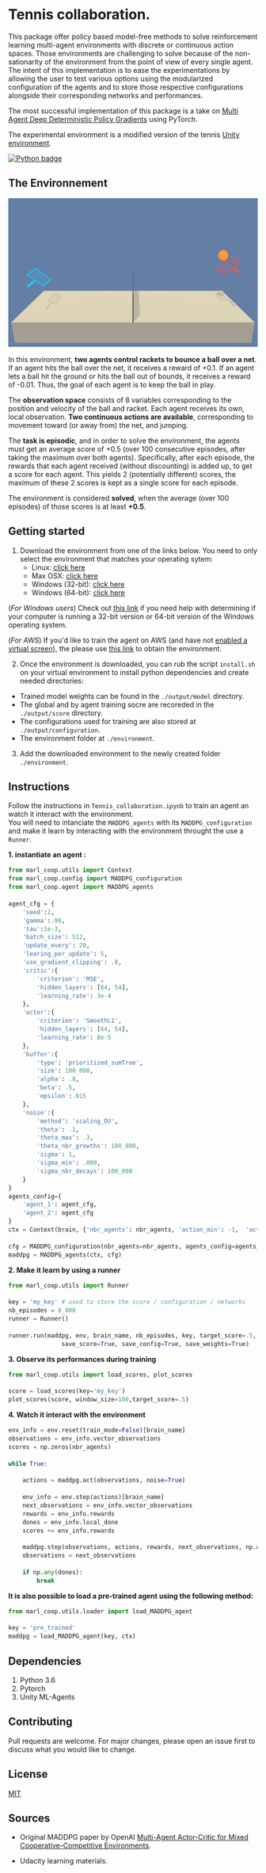 # Tennis collaboration.

This package offer policy based model-free methods to solve reinforcement learning  multi-agent environments with discrete or continuous action spaces.
Those environments are challenging to solve because of the non-sationarity of the environment from the point of view of every single agent.  
The intent of this implementation is to ease the experimentations by allowing the user to test various options using the modularized configuration of the agents and to store those respective configurations alongside their corresponding networks and performances.

The most successful implementation of this package is a take on [Multi Agent Deep Deterministic Policy Gradients](https://arxiv.org/abs/1706.02275) using PyTorch.

The experimental environment is a modified version of the tennis [Unity environment](https://github.com/Unity-Technologies/ml-agents/blob/main/docs/Learning-Environment-Examples.md#tennis).

[![Python badge](https://img.shields.io/badge/python-v3.6-blue.svg)](https://shields.io/)

## The Environnement

<img src="checkpoint/interaction/tennis_coop.gif" width="700" height="300" />

In this environment, **two agents control rackets to bounce a ball over a net**. If an agent hits the ball over the net, it receives a reward of +0.1. If an agent lets a ball hit the ground or hits the ball out of bounds, it receives a reward of -0.01. Thus, the goal of each agent is to keep the ball in play.

The **observation space** consists of 8 variables corresponding to the position and velocity of the ball and racket. Each agent receives its own, local observation. **Two continuous actions are available**, corresponding to movement toward (or away from) the net, and jumping.

The **task is episodic**, and in order to solve the environment, the agents must get an average score of +0.5 (over 100 consecutive episodes, after taking the maximum over both agents). Specifically, after each episode, the rewards that each agent received (without discounting) is added up, to get a score for each agent. This yields 2 (potentially different) scores, the maximum of these 2 scores is kept as a single score for each episode.

The environment is considered **solved**, when the average (over 100 episodes) of those scores is at least **+0.5**.

## Getting started

1. Download the environment from one of the links below. You need to only select the environment that matches your operating sytem: 
   - Linux: [click here](https://s3-us-west-1.amazonaws.com/udacity-drlnd/P3/Tennis/Tennis_Linux.zip)
   - Max OSX: [click here](https://s3-us-west-1.amazonaws.com/udacity-drlnd/P3/Tennis/Tennis.app.zip)
   - Windows (32-bit): [click here](https://s3-us-west-1.amazonaws.com/udacity-drlnd/P3/Tennis/Tennis_Windows_x86.zip)
   - Windows (64-bit): [click here](https://s3-us-west-1.amazonaws.com/udacity-drlnd/P3/Tennis/Tennis_Windows_x86_64.zip)
    
 (*For Windows users*) Check out [this link](https://support.microsoft.com/en-us/help/827218/how-to-determine-whether-a-computer-is-running-a-32-bit-version-or-64) if you need help with determining if your computer is running a 32-bit version or 64-bit version of the Windows operating system.
 
 (*For AWS*) If you'd like to train the agent on AWS (and have not [enabled a virtual screen](https://github.com/Unity-Technologies/ml-agents/blob/master/docs/Training-on-Amazon-Web-Service.md)), the please use [this link](https://s3-us-west-1.amazonaws.com/udacity-drlnd/P1/Banana/Banana_Linux_NoVis.zip) to obtain the environment.

2. Once the environment is downloaded, you can rub the script `install.sh` on your virtual environment to install python dependencies and create needed directories:
- Trained model weights can be found in the `./output/model` directory.
- The global and by agent training socre are recoreded in the `./output/score` directory.
- The configurations used for training are also stored at `./output/configuration`.
- The environment folder at `./environment`.

3. Add the downloaded environment to the newly created folder `./environment`.

## Instructions

Follow the instructions in `Tennis_collaboration.ipynb` to train an agent an watch it interact with the environment.  
You will need to intanciate the `MADDPG_agents` with its `MADDPG_configuration` and make it learn by interacting with the environment throught the use a `Runner`.

**1. instantiate an agent :**

```python
from marl_coop.utils import Context
from marl_coop.config import MADDPG_configuration
from marl_coop.agent import MADDPG_agents

agent_cfg = {
    'seed':2,
    'gamma':.98,
    'tau':1e-3,
    'batch_size': 512,
    'update_every': 20,
    'learing_per_update': 5,
    'use_gradient_clipping': .8,
    'critic':{
        'criterion': 'MSE',
        'hidden_layers': [64, 54],
        'learning_rate': 3e-4
    },
    'actor':{
        'criterion': 'SmoothL1',
        'hidden_layers': [64, 54],
        'learning_rate': 8e-5
    },
    'buffer':{
        'type': 'prioritized_sumTree',
        'size': 100_000,
        'alpha': .8,
        'beta': .5,
        'epsilon':.015        
    },
    'noise':{
        'method': 'scaling_OU',
        'theta': .1,
        'theta_max': .3,
        'theta_nbr_growths': 100_000,
        'sigma': 1,
        'sigma_min': .009,
        'sigma_nbr_decays': 100_000
    }
}
agents_config={
    'agent_1': agent_cfg,
    'agent_2': agent_cfg
}
ctx = Context(brain, {'nbr_agents': nbr_agents, 'action_min': -1,  'action_max': 1})

cfg = MADDPG_configuration(nbr_agents=nbr_agents, agents_config=agents_config)
maddpg = MADDPG_agents(ctx, cfg)
```

**2. Make it learn by using a runner**

```python
from marl_coop.utils import Runner

key = 'my_key' # used to store the score / configuration / networks
nb_episodes = 8_000
runner = Runner()

runner.run(maddpg, env, brain_name, nb_episodes, key, target_score=.5,
               save_score=True, save_config=True, save_weights=True)
```

**3. Observe its performances during training**

```python
from marl_coop.utils import load_scores, plot_scores

score = load_scores(key='my_key')
plot_scores(score, window_size=100,target_score=.5)
```

**4. Watch it interact with the environment**

```python
env_info = env.reset(train_mode=False)[brain_name]    
observations = env_info.vector_observations           
scores = np.zeros(nbr_agents)                         

while True:
    
    actions = maddpg.act(observations, noise=True)
    
    env_info = env.step(actions)[brain_name]        
    next_observations = env_info.vector_observations
    rewards = env_info.rewards                      
    dones = env_info.local_done                     
    scores += env_info.rewards                      
    
    maddpg.step(observations, actions, rewards, next_observations, np.array(dones).reshape(-1,1))
    observations = next_observations                
    
    if np.any(dones):                               
        break
```

**It is also possible to load a pre-trained agent using the following method:**

```python
from marl_coop.utils.loader import load_MADDPG_agent

key = 'pre_trained'
maddpg = load_MADDPG_agent(key, ctx)
```

## Dependencies
1. Python 3.6
2. Pytorch
3. Unity ML-Agents

## Contributing

Pull requests are welcome. For major changes, please open an issue first to discuss what you would like to change.

## License
[MIT](https://choosealicense.com/licenses/mit/)

## Sources

- Original MADDPG paper by OpenAI [Multi-Agent Actor-Critic for Mixed Cooperative-Competitive Environments](https://arxiv.org/pdf/1706.02275.pdf).

- Udacity learning materials.
